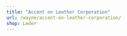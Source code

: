 ```yaml
---
title: "Accent on Leather Corporation"
url: /wayne/accent-on-leather-corporation/
shop: Leder
---
```

